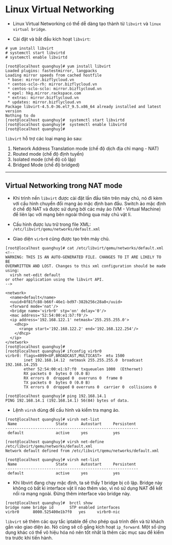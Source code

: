 # Linux Virtual Networking

- Linux Virtual Networking có thể dễ dàng tạo thành từ `libvirt` và `linux virtual bridge`.

- Cài đặt và bắt đầu kích hoạt `libvirt`:
```
# yum install libvirt
# systemctl start libvirtd
# systemctl enable libvirtd
```

```
[root@localhost quanghuy]# yum install libvirt
Loaded plugins: fastestmirror, langpacks
Loading mirror speeds from cached hostfile
 * base: mirror.bizflycloud.vn
 * centos-sclo-rh: mirror.bizflycloud.vn
 * centos-sclo-sclo: mirror.bizflycloud.vn
 * epel: hkg.mirror.rackspace.com
 * extras: mirror.bizflycloud.vn
 * updates: mirror.bizflycloud.vn
Package libvirt-4.5.0-36.el7_9.5.x86_64 already installed and latest version
Nothing to do
[root@localhost quanghuy]#  systemctl start libvirtd
[root@localhost quanghuy]#  systemctl enable libvirtd
[root@localhost quanghuy]# 
```

`libvirt` hỗ trợ các loại mạng ảo sau:
1. Network Address Translation mode (chế độ dịch địa chỉ mạng - NAT)
2. Routed mode (chế độ định tuyến)
3. Isolated mode (chế độ cô lập)
4. Bridged Mode (chế độ bridged)

----

## Virtual Networking trong NAT mode

- Khi trình nền `libvirt` được cài đặt lần đầu tiên trên máy chủ, nó đi kèm với cấu hình chuyển đổi mạng ảo mặc định ban đầu. Switch ảo mặc định ở chế độ NAT và được sử dụng bởi các máy ảo (VM - Virtual Machine) để liên lạc với mạng bên ngoài thông qua máy chủ vật lí.

- Cấu hình được lưu trữ trong file XML: `/etc/libvirt/qemu/networks/default.xml`

- Giao diện `virbr0` cũng được tạo trên máy chủ.

```
[root@localhost quanghuy]# cat /etc/libvirt/qemu/networks/default.xml
<!--
WARNING: THIS IS AN AUTO-GENERATED FILE. CHANGES TO IT ARE LIKELY TO BE
OVERWRITTEN AND LOST. Changes to this xml configuration should be made using:
  virsh net-edit default
or other application using the libvirt API.
-->

<network>
  <name>default</name>
  <uuid>8f81fc88-b66f-46e1-bd97-382b256c28a8</uuid>
  <forward mode='nat'/>
  <bridge name='virbr0' stp='on' delay='0'/>
  <mac address='52:54:00:e1:b7:f0'/>
  <ip address='192.168.122.1' netmask='255.255.255.0'>
    <dhcp>
      <range start='192.168.122.2' end='192.168.122.254'/>
    </dhcp>
  </ip>
</network>
[root@localhost quanghuy]# 
[root@localhost quanghuy]# ifconfig virbr0
virbr0: flags=4099<UP,BROADCAST,MULTICAST>  mtu 1500
        inet 192.168.14.12  netmask 255.255.255.0  broadcast 192.168.14.255
        ether 52:54:00:e1:b7:f0  txqueuelen 1000  (Ethernet)
        RX packets 0  bytes 0 (0.0 B)
        RX errors 0  dropped 0  overruns 0  frame 0
        TX packets 0  bytes 0 (0.0 B)
        TX errors 0  dropped 0 overruns 0  carrier 0  collisions 0

[root@localhost quanghuy]# ping 192.168.14.1
PING 192.168.14.1 (192.168.14.1) 56(84) bytes of data.
```

- Lệnh `virsh` dùng để cấu hình và kiểm tra mạng ảo.

```
[root@localhost quanghuy]# virsh net-list
 Name                 State      Autostart     Persistent
----------------------------------------------------------
 default              active     yes           yes

[root@localhost quanghuy]# virsh net-define /etc/libvirt/qemu/networks/default.xml
Network default defined from /etc/libvirt/qemu/networks/default.xml

[root@localhost quanghuy]# virsh net-list
 Name                 State      Autostart     Persistent
----------------------------------------------------------
 default              active     yes           yes
```
- Khi libvirt đang chạy mặc định, ta sẽ thấy 1 bridge bị cô lập. Bridge này không có bất kì interface vật lí nào thêm vào, vì nó sử dụng NAT để kết nối ra mạng ngoài. Đừng thêm interface vào bridge này.

```
[root@localhost quanghuy]#  brctl show
bridge name	bridge id		STP enabled	interfaces
virbr0		8000.525400e1b7f0	yes		virbr0-nic
```

`libvirt` sẽ thêm các quy tắc iptable để cho phép quá trình đến và từ khách gắn vào giao diện ảo. Nó cũng sẽ cố gắng kích hoạt `ip_forward`. Một số ứng dụng khác có thể vô hiệu hóa nó nên tốt nhất là thêm các mục sau để kiểm tra trước khi tiến hành.

